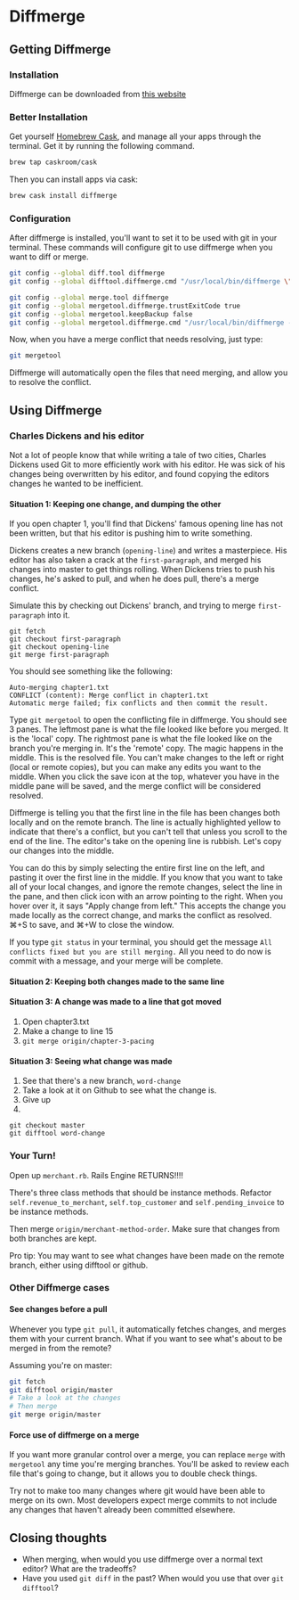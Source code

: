 # Diffmerge

## Getting Diffmerge

### Installation

Diffmerge can be downloaded from [this website](https://sourcegear.com/diffmerge/)

### Better Installation

Get yourself [Homebrew Cask](https://caskroom.github.io/), and manage all your apps through the terminal. Get it by running the following command.

```sh
brew tap caskroom/cask
```

Then you can install apps via cask:

```sh
brew cask install diffmerge
```

### Configuration

After diffmerge is installed, you'll want to set it to be used with git in your terminal. These commands will configure git to use diffmerge when you want to diff or merge.

```sh
git config --global diff.tool diffmerge
git config --global difftool.diffmerge.cmd "/usr/local/bin/diffmerge \"\$LOCAL\" \"\$REMOTE\""

git config --global merge.tool diffmerge
git config --global mergetool.diffmerge.trustExitCode true
git config --global mergetool.keepBackup false
git config --global mergetool.diffmerge.cmd "/usr/local/bin/diffmerge --merge --result=\"\$MERGED\" \"\$LOCAL\" \"\$BASE\" \"\$REMOTE\""
```

Now, when you have a merge conflict that needs resolving, just type:

```sh
git mergetool
```

Diffmerge will automatically open the files that need merging, and allow you to resolve the conflict.

## Using Diffmerge

### Charles Dickens and his editor

Not a lot of people know that while writing a tale of two cities, Charles Dickens used Git to more efficiently work with his editor. He was sick of his changes being overwritten by his editor, and found copying the editors changes he wanted to be inefficient.

#### Situation 1: Keeping one change, and dumping the other

If you open chapter 1, you'll find that Dickens' famous opening line has not been written, but that his editor is pushing him to write something.

Dickens creates a new branch (`opening-line`) and writes a masterpiece. His editor has also taken a crack at the `first-paragraph`, and merged his changes into master to get things rolling. When Dickens tries to push his changes, he's asked to pull, and when he does pull, there's a merge conflict.

Simulate this by checking out Dickens' branch, and trying to merge `first-paragraph` into it.

```
git fetch
git checkout first-paragraph
git checkout opening-line
git merge first-paragraph
```

You should see something like the following:

```
Auto-merging chapter1.txt
CONFLICT (content): Merge conflict in chapter1.txt
Automatic merge failed; fix conflicts and then commit the result.
```

Type `git mergetool` to open the conflicting file in diffmerge. You should see 3 panes. The leftmost pane is what the file looked like before you merged. It is the 'local' copy. The rightmost pane is what the file looked like on the branch you're merging in. It's the 'remote' copy. The magic happens in the middle. This is the resolved file. You can't make changes to the left or right (local or remote copies), but you can make any edits you want to the middle. When you click the save icon at the top, whatever you have in the middle pane will be saved, and the merge conflict will be considered resolved.

Diffmerge is telling you that the first line in the file has been changes both locally and on the remote branch. The line is actually highlighted yellow to indicate that there's a conflict, but you can't tell that unless you scroll to the end of the line. The editor's take on the opening line is rubbish. Let's copy our changes into the middle.

You can do this by simply selecting the entire first line on the left, and pasting it over the first line in the middle. If you know that you want to take all of your local changes, and ignore the remote changes, select the line in the pane, and then click icon with an arrow pointing to the right. When you hover over it, it says "Apply change from left." This accepts the change you made locally as the correct change, and marks the conflict as resolved. ⌘+S to save, and ⌘+W to close the window.

If you type `git status` in your terminal, you should get the message `All conflicts fixed but you are still merging.` All you need to do now is commit with a message, and your merge will be complete.


#### Situation 2: Keeping both changes made to the same line



#### Situation 3: A change was made to a line that got moved

1. Open chapter3.txt
2. Make a change to line 15
3. `git merge origin/chapter-3-pacing`


#### Situation 3: Seeing what change was made

1. See that there's a new branch, `word-change`
2. Take a look at it on Github to see what the change is.
3. Give up
4.
```
git checkout master
git difftool word-change
```

### Your Turn!

Open up `merchant.rb`. Rails Engine RETURNS!!!!

There's three class methods that should be instance methods. Refactor `self.revenue_to_merchant`, `self.top_customer` and `self.pending_invoice` to be instance methods.

Then merge `origin/merchant-method-order`. Make sure that changes from both branches are kept.

Pro tip: You may want to see what changes have been made on the remote branch, either using difftool or github.

### Other Diffmerge cases

#### See changes before a pull

Whenever you type `git pull`, it automatically fetches changes, and merges them with your current branch. What if you want to see what's about to be merged in from the remote?

Assuming you're on master:

```sh
git fetch
git difftool origin/master
# Take a look at the changes
# Then merge
git merge origin/master
```

#### Force use of diffmerge on a merge

If you want more granular control over a merge, you can replace `merge` with `mergetool` any time you're merging branches. You'll be asked to review each file that's going to change, but it allows you to double check things.

Try not to make too many changes where git would have been able to merge on its own. Most developers expect merge commits to not include any changes that haven't already been committed elsewhere.

## Closing thoughts

- When merging, when would you use diffmerge over a normal text editor? What are the tradeoffs?
- Have you used `git diff` in the past? When would you use that over `git difftool`?
